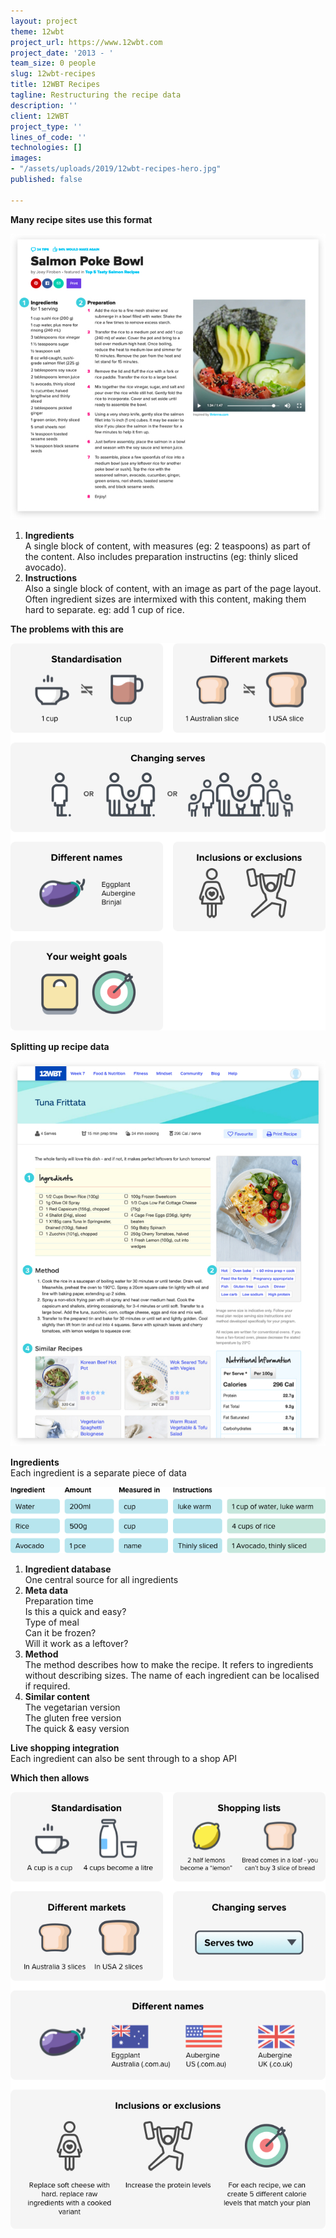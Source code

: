 ```yaml
---
layout: project
theme: 12wbt
project_url: https://www.12wbt.com
project_date: '2013 - '
team_size: 0 people
slug: 12wbt-recipes
title: 12WBT Recipes
tagline: Restructuring the recipe data
description: ''
client: 12WBT
project_type: ''
lines_of_code: ''
technologies: []
images:
- "/assets/uploads/2019/12wbt-recipes-hero.jpg"
published: false

---
```

**Many recipe sites use this format**

![](/assets/uploads/2019/tasty.jpg)

1. **Ingredients**  
   A single block of content, with measures (eg: 2 teaspoons) as part of the content. Also includes preparation instructins (eg: thinly sliced avocado).
2. **Instructions**  
   Also a single block of content, with an image as part of the page layout. Often ingredient sizes are intermixed with this content, making them hard to separate. eg: add 1 cup of rice.

**The problems with this are**

![](/assets/uploads/2019/recipe-1.png)

**Splitting up recipe data**

![](/assets/uploads/2019/12wbt.jpg)

**Ingredients**  
Each ingredient is a separate piece of data

![](/assets/uploads/2019/database.png)

1. **Ingredient database**  
   One central source for all ingredients
2. **Meta data**  
   Preparation time  
   Is this a quick and easy?  
   Type of meal  
   Can it be frozen?  
   Will it work as a leftover?
3. **Method**  
   The method describes how to make the recipe. It refers to ingredients without describing sizes. The name of each ingredient can be localised if required.
4. **Similar content**  
   The vegetarian version  
   The gluten free version  
   The quick & easy version

**Live shopping integration**  
Each ingredient can also be sent through to a shop API

**Which then allows**

![](/assets/uploads/2019/recipe-2.png)